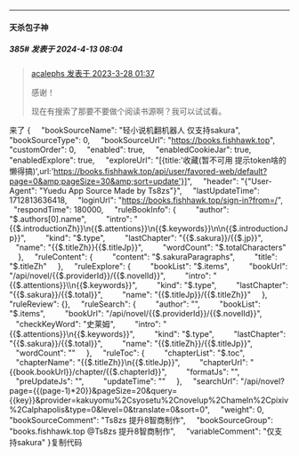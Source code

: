 ﻿
*****

####  天杀包子神  
##### 385#       发表于 2024-4-13 08:04

<blockquote><a href="httphttps://bbs.saraba1st.com/2b/forum.php?mod=redirect&amp;goto=findpost&amp;pid=60247462&amp;ptid=2103011" target="_blank">acalephs 发表于 2023-3-28 01:37</a>

感谢！

现在有搜索了那要不要做个阅读书源啊？我可以试试看。</blockquote>
来了 {     "bookSourceName": "轻小说机翻机器人 仅支持sakura",     "bookSourceType": 0,     "bookSourceUrl": "https://books.fishhawk.top",     "customOrder": 0,     "enabled": true,     "enabledCookieJar": true,     "enabledExplore": true,     "exploreUrl": "[{title:'收藏(暂不可用 提示token啥的懒得搞)',url:'https://books.fishhawk.top/api/user/favored-web/default?page=0&amp;pageSize=30&amp;sort=update'}]",     "header": "{"User-Agent": "Yuedu App Source Made by Ts8zs"}",     "lastUpdateTime": 1712813636418,     "loginUrl": "https://books.fishhawk.top/sign-in?from=/",     "respondTime": 180000,     "ruleBookInfo": {         "author": "$.authors[0].name",         "intro": "{{$.introductionZh}}\n{{$.attentions}}\n{{$.keywords}}\n\n{{$.introductionJp}}",         "kind": "$.type",         "lastChapter": "{{$.sakura}}/{{$.jp}}",         "name": "{{$.titleZh}}{{$.titleJp}}",         "wordCount": "$.totalCharacters"     },     "ruleContent": {         "content": "$.sakuraParagraphs",         "title": "$.titleZh"     },     "ruleExplore": {         "bookList": "$.items",         "bookUrl": "/api/novel/{{$.providerId}}/{{$.novelId}}",         "intro": "{{$.attentions}}\\n{{$.keywords}}",         "kind": "$.type",         "lastChapter": "{{$.sakura}}/{{$.total}}",         "name": "{{$.titleJp}}/{{$.titleZh}}"     },     "ruleReview": {},     "ruleSearch": {         "author": "",         "bookList": "$.items",         "bookUrl": "/api/novel/{{$.providerId}}/{{$.novelId}}",         "checkKeyWord": "史莱姆",         "intro": "{{$.attentions}}\n{{$.keywords}}",         "kind": "$.type",         "lastChapter": "{{$.sakura}}/{{$.total}}",         "name": "{{$.titleZh}}/{{$.titleJp}}",         "wordCount": ""     },     "ruleToc": {         "chapterList": "$.toc",         "chapterName": "{{$.titleZh}}\n{{$.titleJp}}",         "chapterUrl": "{{book.bookUrl}}/chapter/{{$.chapterId}}",         "formatJs": "",         "preUpdateJs": "",         "updateTime": ""     },     "searchUrl": "/api/novel?page={{(page-1)*20}}&amp;pageSize=20&amp;query={{key}}&amp;provider=kakuyomu%2Csyosetu%2Cnovelup%2Chameln%2Cpixiv%2Calphapolis&amp;type=0&amp;level=0&amp;translate=0&amp;sort=0",     "weight": 0,     "bookSourceComment": "Ts8zs 提升8智商制作",     "bookSourceGroup": "books.fishhawk.top @Ts8zs 提升8智商制作",     "variableComment": "仅支持sakura" }复制代码

